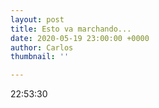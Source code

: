 ```yaml
---
layout: post
title: Esto va marchando...
date: 2020-05-19 23:00:00 +0000
author: Carlos
thumbnail: ''

---
```

22:53:30